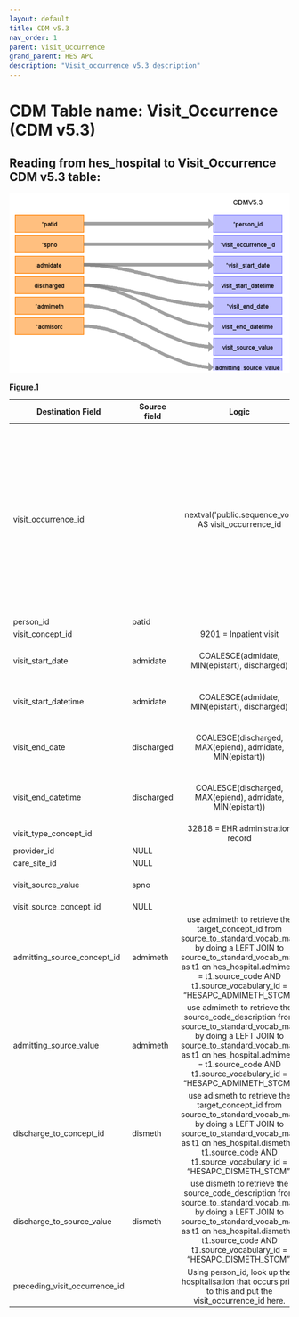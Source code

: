 ```yaml
---
layout: default
title: CDM v5.3
nav_order: 1
parent: Visit_Occurrence
grand_parent: HES APC
description: "Visit_occurrence v5.3 description"
---
```


# CDM Table name: Visit_Occurrence (CDM v5.3)

## Reading from hes_hospital to Visit_Occurrence CDM v5.3 table:
![](images/image6.png)

**Figure.1**

| Destination Field | Source field | Logic | Comment field |
| --- | --- | :---: | --- |
| visit_occurrence_id |  |  nextval('public.sequence_vo') AS visit_occurrence_id | A sequence named "sequence_vo" is created in the public schema to uniquely generate "visit_occurrence_id"s. It initializes by fetching the highest ID from the _max_ids table where "tbl_name" equals "visit_occurrence". This table, located in the schema to be linked to the target schema, stores the maximum IDs for all CDM tables to help set the starting point for the next ID in a given sequence.| 
| person_id | patid |  |  |
| visit_concept_id |  | 9201 = Inpatient visit  | |
| visit_start_date | admidate | COALESCE(admidate, MIN(epistart), discharged)|  If admidate is null, use the first epistart in episode, if null use discharged  |
| visit_start_datetime | admidate | COALESCE(admidate, MIN(epistart), discharged)| If admidate is null, use the first epistart in episode, if null use discharged |
| visit_end_date | discharged | COALESCE(discharged, MAX(epiend), admidate, MIN(epistart))| If discharged is null, use the last epiend in episode, if null use admidate, and if null use the first epistart |
| visit_end_datetime | discharged | COALESCE(discharged, MAX(epiend), admidate, MIN(epistart)) |If discharged is null, use the last epiend in episode, if null use admidate, and if null use the first epistart |
| visit_type_concept_id |  | 32818 = EHR administration record |  |
| provider_id |NULL | |  |
| care_site_id | NULL| |  |
| visit_source_value | spno |  | This will allow us to retrieve Visit_occurrence_id. |
| visit_source_concept_id |NULL  |  |  |
| admitting_source_concept_id | admimeth | use admimeth to retrieve the target_concept_id from source_to_standard_vocab_map by doing a LEFT JOIN to source_to_standard_vocab_map as t1 on hes_hospital.admimeth = t1.source_code AND t1.source_vocabulary_id = “HESAPC_ADMIMETH_STCM”. | Check for OMOP codes from admimeth |
| admitting_source_value | admimeth | use admimeth to retrieve the source_code_description from source_to_standard_vocab_map by doing a LEFT JOIN to source_to_standard_vocab_map as t1 on hes_hospital.admimeth = t1.source_code AND t1.source_vocabulary_id = “HESAPC_ADMIMETH_STCM”.| Definition to be added instead of number |
| discharge_to_concept_id | dismeth | use adismeth to retrieve the target_concept_id from source_to_standard_vocab_map by doing a LEFT JOIN to source_to_standard_vocab_map as t1 on hes_hospital.dismeth = t1.source_code AND t1.source_vocabulary_id = “HESAPC_DISMETH_STCM”. | Check for OMOP codes from dismeth |
| discharge_to_source_value | dismeth | use dismeth to retrieve the source_code_description from source_to_standard_vocab_map by doing a LEFT JOIN to source_to_standard_vocab_map as t1 on hes_hospital.dismeth = t1.source_code AND t1.source_vocabulary_id = “HESAPC_DISMETH_STCM”. | Definition to be added instead of number |
| preceding_visit_occurrence_id |  |Using person_id, look up the hospitalisation that occurs prior to this and put the visit_occurrence_id here. |  |
